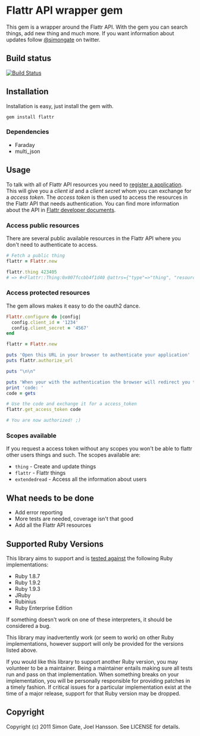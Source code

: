 # Flattr API wrapper gem

This gem is a wrapper around the Flattr API. With the gem you can search things, add new thing and much more. If you want information about updates follow [@simongate](http://twitter.com/simongate) on twitter.

## Build status

[![Build
Status](https://secure.travis-ci.org/simon/flattr.png)](http://travis-ci.org/simon/flattr)

## Installation

Installation is easy, just install the gem with.

`gem install flattr`

### Dependencies

  * Faraday
  * multi_json

## Usage

To talk with all of Flattr API resources you need to [register a application](http://flattr.com/apps). This will give you a *client id* and a *client secret* whom you can exchange for a *access token*. The *access token* is then used to access the resources in the Flattr API that needs authentication. You can find more information about the API in [Flattr developer documents](http://developers.flattr.net/v2).

### Access public resources

There are several public available resources in the Flattr API where you don't need to authenticate to access.

```ruby
# Fetch a public thing
flattr = Flattr.new

flattr.thing 423405
# => #<Flattr::Thing:0x007fccbb4f1d40 @attrs={"type"=>"thing", "resource"=>"https://api.flattr.com/rest/v2/things/423405", "link"=>"https://flattr.com/thing/423405", "id"=>423405, "url"=>"http://blog.flattr.net/2011/10/api-v2-beta-out-whats-changed/", "language"=>"en_GB", "category"=>"text", "owner"=>{"type"=>"user", "resource"=>"https://api.flattr.com/rest/v2/users/flattr", "link"=>"https://flattr.com/profile/flattr", "username"=>"flattr"}, "hidden"=>false, "created_at"=>1319704532, "tags"=>["api"], "flattrs"=>9, "description"=>"We have been working hard to deliver a great experience for developers and tried to build a good foundation for easily add new features. The API will remain in beta for a while for us to kill quirks and refine some of the resources, this means there might be big changes without notice for ...", "title"=>"API v2 beta out – what’s changed?"}>
```

### Access protected resources

The gem allows makes it easy to do the oauth2 dance.

```ruby
Flattr.configure do |config|
  config.client_id = '1234'
  config.client_secret = '4567'
end

flattr = Flattr.new

puts 'Open this URL in your browser to authenticate your application'
puts flattr.authorize_url

puts "\n\n"

puts 'When your with the authentication the browser will redirect you to the callback URL you specified when creating a application. It has also included a code in the query string. Copy paste this code to the command line.'
print 'code: '
code = gets

# Use the code and exchange it for a access_token
flattr.get_access_token code

# You are now authorized! ;)

```

### Scopes available

If you request a access token without any scopes you won't be able to flattr other users things and such. The scopes available are:

* `thing` - Create and update things
* `flattr` - Flattr things
* `extendedread` - Access all the information about users

## What needs to be done

* Add error reporting
* More tests are needed, coverage isn't that good
* Add all the Flattr API resources

## Supported Ruby Versions

This library aims to support and is [tested against](http://travis-ci.org/simon/flattr) the following Ruby implementations:

* Ruby 1.8.7
* Ruby 1.9.2
* Ruby 1.9.3
* JRuby
* Rubinius
* Ruby Enterprise Edition

If something doesn't work on one of these interpreters, it should be considered a bug.

This library may inadvertently work (or seem to work) on other Ruby implementations, however support will only be provided for the versions listed above.

If you would like this library to support another Ruby version, you may volunteer to be a maintainer. Being a maintainer entails making sure all tests run and pass on that implementation. When something breaks on your implementation, you will be personally responsible for providing patches in a timely fashion. If critical issues for a particular implementation exist at the time of a major release, support for that Ruby version may be dropped.

## Copyright

Copyright (c) 2011 Simon Gate, Joel Hansson. See LICENSE for details.
